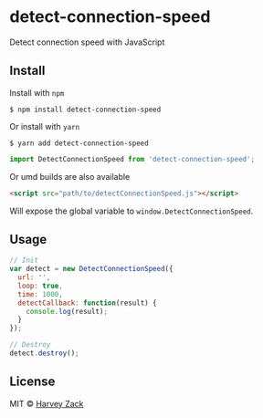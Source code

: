 # detect-connection-speed

Detect connection speed with JavaScript

## Install

Install with `npm`

```
$ npm install detect-connection-speed
```

Or install with `yarn`

```
$ yarn add detect-connection-speed
```

```js
import DetectConnectionSpeed from 'detect-connection-speed';
```

Or umd builds are also available

```html
<script src="path/to/detectConnectionSpeed.js"></script>
```

Will expose the global variable to `window.DetectConnectionSpeed`.

## Usage

```js
// Init
var detect = new DetectConnectionSpeed({
  url: '',
  loop: true,
  time: 1000,
  detectCallback: function(result) {
    console.log(result);
  }
});

// Destroy
detect.destroy();
```

## License

MIT © [Harvey Zack](https://sleepy.im/)
